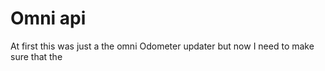 # Omni api

At first this was just a the omni Odometer updater but now I need to make sure that the 
